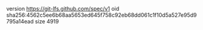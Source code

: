 version https://git-lfs.github.com/spec/v1
oid sha256:4562c5ee6b68aa5653ed645f758c92eb68dd061c1f10d5a527e95d9795a14ead
size 4919
